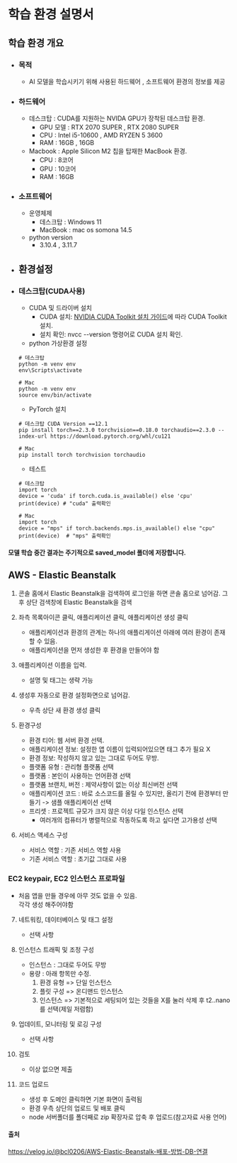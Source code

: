 # 학습 환경 설명서
## 학습 환경 개요
- ### 목적 
  - AI 모델을 학습시키기 위해 사용된 하드웨어 , 소프트웨어 환경의 정보를 제공

- ### 하드웨어
  - 데스크탑 : CUDA를 지원하는 NVIDA GPU가 장착된 데스크탑 환경.
    - GPU 모델 : RTX 2070 SUPER , RTX 2080 SUPER
    - CPU : Intel i5-10600 , AMD RYZEN 5 3600
    - RAM : 16GB , 16GB
  - Macbook : Apple Silicon M2 칩을 탑재한 MacBook 환경.
    - CPU : 8코어
    - GPU : 10코어
    - RAM : 16GB
- ### 소프트웨어
  - 운영체제 
    - 데스크탑 : Windows 11
    - MacBook : mac os somona 14.5
  - python version
    - 3.10.4 , 3.11.7

- ## 환경설정
- ### 데스크탑(CUDA사용)
  - CUDA 및 드라이버 설치 
    - CUDA 설치: [NVIDIA CUDA Toolkit 설치 가이드](https://developer.nvidia.com/cuda-downloads)에 따라 CUDA Toolkit 설치.
    - 설치 확인: nvcc --version 명령어로 CUDA 설치 확인.
  - python 가상환경 설정
   ```
   # 데스크탑
   python -m venv env
   env\Scripts\activate

   # Mac
   python -m venv env
   source env/bin/activate
   ```
   - PyTorch 설치
   ```
   # 데스크탑 CUDA Version ==12.1
   pip install torch==2.3.0 torchvision==0.18.0 torchaudio==2.3.0 --index-url https://download.pytorch.org/whl/cu121

   # Mac
   pip install torch torchvision torchaudio
   ```
   - 테스트
   ```
   # 데스크탑
   import torch
   device = 'cuda' if torch.cuda.is_available() else 'cpu'
   print(device) # "cuda" 출력확인

   # Mac
   import torch
   device = "mps" if torch.backends.mps.is_available() else "cpu"
   print(device)  # "mps" 출력확인
   ```

#### 모델 학습 중간 결과는 주기적으로 saved_model 폴더에 저장합니다.

## AWS - Elastic Beanstalk
1. 콘솔 홈에서 Elastic Beanstalk을 검색하여 로그인을 하면 콘솔 홈으로 넘어감. 그 후 상단 검색창에 Elastic Beanstalk을 검색

2. 좌측 목록아이콘 클릭, 애플리케이션 클릭, 애플리케이션 생성 클릭
    - 애플리케이션과 환경의 관계는 하나의 애플리게이션 아래에 여러 환경이 존재할 수 있음.
    - 애플리케이션을 먼저 생성한 후 환경을 만들어야 함

3. 애플리케이션 이름을 입력. 
    - 설명 및 태그는 생략 가능

4. 생성후 자동으로 환경 설정화면으로 넘어감.
    - 우측 상단 새 환경 생성 클릭

5. 환경구성
    - 환경 티어: 웹 서버 환경 선택.
    - 애플리케이션 정보: 설정한 앱 이름이 입력되어있으면 태그 추가 필요 X
    - 환경 정보: 작성하지 않고 있는 그대로 두어도 무방.
    - 플랫폼 유형 : 관리형 플랫폼 선택
    - 플랫폼 : 본인이 사용하는 언어환경 선택
    - 플랫폼 브랜치, 버전 : 제약사항이 없는 이상 최신버전 선택 
    - 애플리케이션 코드 : 바로 소스코드를 올릴 수 있지만, 올리기 전에 환경부터 만들기 -> 샘플 애플리케이션 선택
    - 프리셋 : 프로젝트 규모가 크지 않은 이상 다일 인스턴스 선택
        - 여러개의 컴퓨터가 병렬적으로 작동하도록 하고 싶다면 고가용성 선택

6. 서비스 액세스 구성
    - 서비스 역할 : 기존 서비스 역할 사용
    - 기존 서비스 역할 : 초기값 그대로 사용
### EC2 keypair, EC2 인스턴스 프로파일
- 처음 앱을 만들 경우에 아무 것도 없을 수 있음.  
    각각 생성 해주어야함

7. 네트워킹, 데이터베이스 및 태그 설정 
    - 선택 사항

8. 인스턴스 트래픽 및 조정 구성
    - 인스턴스 : 그대로 두어도 무방
    - 용량 : 아래 항목만 수정.
        1. 환경 유형 => 단일 인스턴스
        2. 플릿 구성 => 온디맨드 인스턴스
        3. 인스턴스 => 기본적으로 세팅되어 있는 것들을 X를 눌러 삭제 후 t2..nano를 선택(제일 저렴함)

9. 업데이트, 모니터링 및 로깅 구성
    - 선택 사항

10. 검토
    - 이상 없으면 제출

11. 코드 업로드
    - 생성 후 도메인 클릭하면 기본 화면이 출력됨
    - 환경 우측 상단의 업로드 및 배포 클릭
    - node 서버폴더를 폴더째로 zip 확장자로 압축 후 업로드(참고자료 사용 언어)

#### 출처

https://velog.io/@bcl0206/AWS-Elastic-Beanstalk-배포-방법-DB-연결
